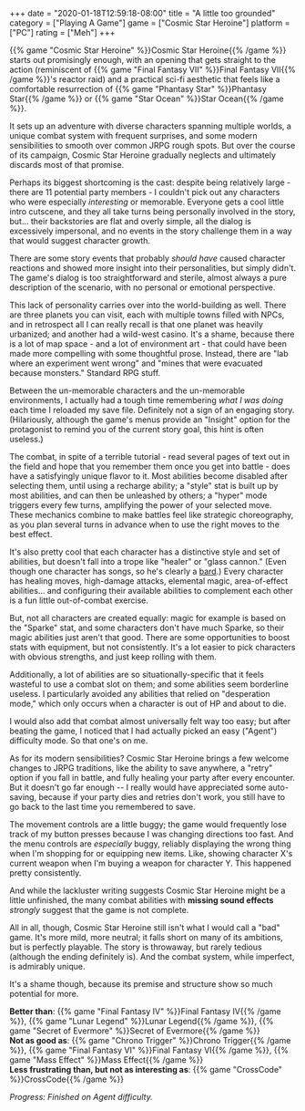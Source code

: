 +++
date = "2020-01-18T12:59:18-08:00"
title = "A little too grounded"
category = ["Playing A Game"]
game = ["Cosmic Star Heroine"]
platform = ["PC"]
rating = ["Meh"]
+++

{{% game "Cosmic Star Heroine" %}}Cosmic Star Heroine{{% /game %}} starts out promisingly enough, with an opening that gets straight to the action (reminiscent of {{% game "Final Fantasy VII" %}}Final Fantasy VII{{% /game %}}'s reactor raid) and a practical sci-fi aesthetic that feels like a comfortable resurrection of {{% game "Phantasy Star" %}}Phantasy Star{{% /game %}} or {{% game "Star Ocean" %}}Star Ocean{{% /game %}}.

It sets up an adventure with diverse characters spanning multiple worlds, a unique combat system with frequent surprises, and some modern sensibilities to smooth over common JRPG rough spots.  But over the course of its campaign, Cosmic Star Heroine gradually neglects and ultimately discards most of that promise.

Perhaps its biggest shortcoming is the cast: despite being relatively large - there are 11 potential party members - I couldn't pick out any characters who were especially <i>interesting</i> or memorable.  Everyone gets a cool little intro cutscene, and they all take turns being personally involved in the story, but... their backstories are flat and overly simple, all the dialog is excessively impersonal, and no events in the story challenge them in a way that would suggest character growth.

There are some story events that probably <i>should have</i> caused character reactions and showed more insight into their personalities, but simply didn't.  The game's dialog is too straightforward and sterile, almost always a pure description of the scenario, with no personal or emotional perspective.

This lack of personality carries over into the world-building as well.  There are three planets you can visit, each with multiple towns filled with NPCs, and in retrospect all I can really recall is that one planet was heavily urbanized; and another had a wild-west casino.  It's a shame, because there is a lot of map space - and a lot of environment art - that could have been made more compelling with some thoughtful prose.  Instead, there are "lab where an experiment went wrong" and "mines that were evacuated because monsters."  Standard RPG stuff.

Between the un-memorable characters and the un-memorable environments, I actually had a tough time remembering <i>what I was doing</i> each time I reloaded my save file.  Definitely not a sign of an engaging story.  (Hilariously, although the game's menus provide an "Insight" option for the protagonist to remind you of the current story goal, this hint is often useless.)

The combat, in spite of a terrible tutorial - read several pages of text out in the field and hope that you remember them once you get into battle - does have a satisfyingly unique flavor to it.  Most abilities become disabled after selecting them, until using a recharge ability; a "style" stat is built up by most abilities, and can then be unleashed by others; a "hyper" mode triggers every few turns, amplifying the power of your selected move.  These mechanics combine to make battles feel like strategic choreography, as you plan several turns in advance when to use the right moves to the best effect.

It's also pretty cool that each character has a distinctive style and set of abilities, but doesn't fall into a trope like "healer" or "glass cannon."  (Even though one character has songs, so he's clearly a <a href="https://www.youtube.com/watch?v=NlWv0d_3Ar8">bard</a>.)  Every character has healing moves, high-damage attacks, elemental magic, area-of-effect abilities... and configuring their available abilities to complement each other is a fun little out-of-combat exercise.

But, not all characters are created equally: magic for example is based on the "Sparke" stat, and some characters don't have much Sparke, so their magic abilities just aren't that good.  There are some opportunities to boost stats with equipment, but not consistently.  It's a lot easier to pick characters with obvious strengths, and just keep rolling with them.

Additionally, a lot of abilities are so situationally-specific that it feels wasteful to use a combat slot on them; and some abilities seem borderline useless.  I particularly avoided any abilities that relied on "desperation mode," which only occurs when a character is out of HP and about to die.

I would also add that combat almost universally felt way too easy; but after beating the game, I noticed that I had actually picked an easy ("Agent") difficulty mode.  So that one's on me.

As for its modern sensibilities?  Cosmic Star Heroine brings a few welcome changes to JRPG traditions, like the ability to save anywhere, a "retry" option if you fall in battle, and fully healing your party after every encounter.  But it doesn't go far enough -- I really would have appreciated some auto-saving, because if your party dies and retries don't work, you still have to go back to the last time you remembered to save.

The movement controls are a little buggy; the game would frequently lose track of my button presses because I was changing directions too fast.  And the menu controls are <i>especially</i> buggy, reliably displaying the wrong thing when I'm shopping for or equipping new items.  Like, showing character X's current weapon when I'm buying a weapon for character Y.  This happened pretty consistently.

And while the lackluster writing suggests Cosmic Star Heroine might be a little unfinished, the many combat abilities with <b>missing sound effects</b> <i>strongly</i> suggest that the game is not complete.

All in all, though, Cosmic Star Heroine still isn't what I would call a "bad" game.  It's more mild, more neutral; it falls short on many of its ambitions, but is perfectly playable.  The story is throwaway, but rarely tedious (although the ending definitely is).  And the combat system, while imperfect, is admirably unique.

It's a shame though, because its premise and structure show so much potential for more.

<b>Better than</b>: {{% game "Final Fantasy IV" %}}Final Fantasy IV{{% /game %}}, {{% game "Lunar Legend" %}}Lunar Legend{{% /game %}}, {{% game "Secret of Evermore" %}}Secret of Evermore{{% /game %}}  
<b>Not as good as</b>: {{% game "Chrono Trigger" %}}Chrono Trigger{{% /game %}}, {{% game "Final Fantasy VI" %}}Final Fantasy VI{{% /game %}}, {{% game "Mass Effect" %}}Mass Effect{{% /game %}}  
<b>Less frustrating than, but not as interesting as</b>: {{% game "CrossCode" %}}CrossCode{{% /game %}}

<i>Progress: Finished on Agent difficulty.</i>
